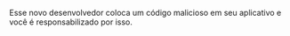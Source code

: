 Esse novo desenvolvedor coloca um código malicioso em seu aplicativo e você é responsabilizado por isso. 